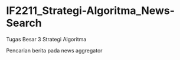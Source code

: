 # IF2211_Strategi-Algoritma_News-Search
Tugas Besar 3 Strategi Algoritma

Pencarian berita pada news aggregator
